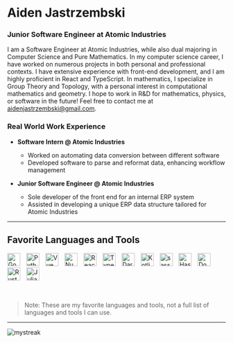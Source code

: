 # Aiden Jastrzembski

### **Junior Software Engineer at Atomic Industries**

I am a Software Engineer at Atomic Industries, while also dual majoring in Computer Science and Pure Mathematics. In my computer science career, I have worked on numerous projects in both personal and professional contexts. I have extensive experience with front-end development, and I am highly proficient in React and TypeScript. In mathematics, I specialize in Group Theory and Topology, with a personal interest in computational mathematics and geometry. I hope to work in R&D for mathematics, physics, or software in the future! Feel free to contact me at [aidenjastrzembski@gmail.com](mailto:aidenjastrzembski@gmail.com).


### Real World Work Experience
- **Software Intern @ Atomic Industries**
  - Worked on automating data conversion between different software
  - Developed software to parse and reformat data, enhancing workflow management

- **Junior Software Engineer @ Atomic Industries**
  - Sole developer of the front end for an internal ERP system
  - Assisted in developing a unique ERP data structure tailored for Atomic Industries


---

## Favorite Languages and Tools
<p>
  <img alt="Go" src="https://cdn.jsdelivr.net/gh/devicons/devicon/icons/go/go-original-wordmark.svg" width="30px" style="padding-right:10px;" />
  <img alt="Python" src="https://cdn.jsdelivr.net/gh/devicons/devicon/icons/python/python-plain.svg" width="30px" style="padding-right:10px;" />
  <img alt="Vue" src="https://cdn.jsdelivr.net/gh/devicons/devicon/icons/vuejs/vuejs-original.svg" width="30px" style="padding-right:10px;" />
  <img alt="Nuxt" src="https://cdn.jsdelivr.net/gh/devicons/devicon/icons/nuxtjs/nuxtjs-original.svg" width="30px" style="padding-right:10px;" />
  <img alt="React" src="https://cdn.jsdelivr.net/gh/devicons/devicon/icons/react/react-original.svg" width="30px" style="padding-right:10px;" />
  <img alt="TypeScript" src="https://cdn.jsdelivr.net/gh/devicons/devicon/icons/typescript/typescript-plain.svg" width="30px" style="padding-right:10px;" />
  <img alt="Dart" src="https://cdn.jsdelivr.net/gh/devicons/devicon/icons/dart/dart-original.svg" width="30px" style="padding-right:10px;" />
  <img alt="Kotlin" src="https://cdn.jsdelivr.net/gh/devicons/devicon/icons/kotlin/kotlin-original.svg" width="30px" style="padding-right:10px;" />
  <img alt="sass" src="https://cdn.jsdelivr.net/gh/devicons/devicon/icons/sass/sass-original.svg" width="30px" style="padding-right:10px;" />
  <img alt="Haskell" src="https://cdn.jsdelivr.net/gh/devicons/devicon/icons/haskell/haskell-original.svg" width="30px" style="padding-right:10px;" />
  <img alt="Docker" src="https://cdn.jsdelivr.net/gh/devicons/devicon/icons/docker/docker-original.svg" width="30px" style="padding-right:10px;" />
  <img alt="Rust" src="https://cdn.jsdelivr.net/gh/devicons/devicon/icons/rust/rust-original.svg" width="30px" style="padding-right:10px;" />
  <img alt="Julia" src="https://cdn.jsdelivr.net/gh/devicons/devicon/icons/julia/julia-plain.svg" width="30px" style="padding-right:10px;" />
</p>
<br />

> Note: These are my favorite languages and tools, not a full list of languages and tools I can use.

---
<img src="https://github-readme-streak-stats.herokuapp.com/?user=aidenjastrzembski&theme=tokyonight" alt="mystreak"/>
